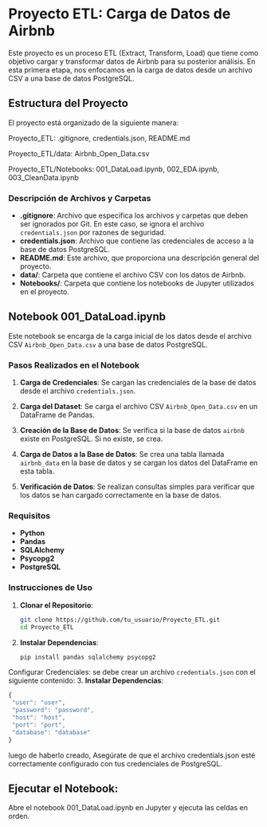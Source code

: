 # Proyecto ETL: Carga de Datos de Airbnb

Este proyecto es un proceso ETL (Extract, Transform, Load) que tiene como objetivo cargar y transformar datos de Airbnb para su posterior análisis. En esta primera etapa, nos enfocamos en la carga de datos desde un archivo CSV a una base de datos PostgreSQL.

## Estructura del Proyecto

El proyecto está organizado de la siguiente manera:

Proyecto_ETL:           .gitignore, credentials.json, README.md

Proyecto_ETL/data:      Airbnb_Open_Data.csv

Proyecto_ETL/Notebooks: 001_DataLoad.ipynb, 002_EDA.ipynb, 003_CleanData.ipynb


### Descripción de Archivos y Carpetas

- **.gitignore**: Archivo que especifica los archivos y carpetas que deben ser ignorados por Git. En este caso, se ignora el archivo `credentials.json` por razones de seguridad.
- **credentials.json**: Archivo que contiene las credenciales de acceso a la base de datos PostgreSQL.
- **README.md**: Este archivo, que proporciona una descripción general del proyecto.
- **data/**: Carpeta que contiene el archivo CSV con los datos de Airbnb.
- **Notebooks/**: Carpeta que contiene los notebooks de Jupyter utilizados en el proyecto.

## Notebook 001_DataLoad.ipynb

Este notebook se encarga de la carga inicial de los datos desde el archivo CSV `Airbnb_Open_Data.csv` a una base de datos PostgreSQL.

### Pasos Realizados en el Notebook

1. **Carga de Credenciales**: Se cargan las credenciales de la base de datos desde el archivo `credentials.json`.

2. **Carga del Dataset**: Se carga el archivo CSV `Airbnb_Open_Data.csv` en un DataFrame de Pandas.

3. **Creación de la Base de Datos**: Se verifica si la base de datos `airbnb` existe en PostgreSQL. Si no existe, se crea.

4. **Carga de Datos a la Base de Datos**: Se crea una tabla llamada `airbnb_data` en la base de datos y se cargan los datos del DataFrame en esta tabla.

5. **Verificación de Datos**: Se realizan consultas simples para verificar que los datos se han cargado correctamente en la base de datos.

### Requisitos

- **Python**
- **Pandas**
- **SQLAlchemy**
- **Psycopg2**
- **PostgreSQL**

### Instrucciones de Uso

1. **Clonar el Repositorio**:
   ```bash
   git clone https://github.com/tu_usuario/Proyecto_ETL.git
   cd Proyecto_ETL

2. **Instalar Dependencias**:
   ```bash
   pip install pandas sqlalchemy psycopg2

Configurar Credenciales:
se debe crear un archivo `credentials.json` con el siguiente contenido:
3. **Instalar Dependencias**:
   ```javascript
   {
    "user": "user",
    "password": "password",
    "host": "host",
    "port": "port", 
    "database": "database"
  }
  ```

luego de haberlo creado, Asegúrate de que el archivo credentials.json esté correctamente configurado con tus credenciales de PostgreSQL.

## Ejecutar el Notebook:
Abre el notebook 001_DataLoad.ipynb en Jupyter y ejecuta las celdas en orden.
